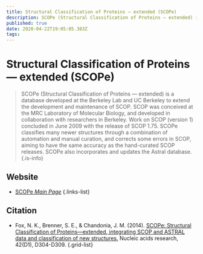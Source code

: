```yaml
---
title: Structural Classification of Proteins — extended (SCOPe)
description: SCOPe (Structural Classification of Proteins — extended) is a database developed at the Berkeley Lab and UC Berkeley to extend the development and maintenance of SCOP.
published: true
date: 2020-04-22T19:05:05.383Z
tags: 
---
```


# Structural Classification of Proteins — extended (SCOPe)

> SCOPe (Structural Classification of Proteins — extended) is a database developed at the Berkeley Lab and UC Berkeley to extend the development and maintenance of SCOP. SCOP was conceived at the MRC Laboratory of Molecular Biology, and developed in collaboration with researchers in Berkeley. Work on SCOP (version 1) concluded in June 2009 with the release of SCOP 1.75. 
&NewLine;
SCOPe classifies many newer structures through a combination of automation and manual curation, and corrects some errors in SCOP, aiming to have the same accuracy as the hand-curated SCOP releases. SCOPe also incorporates and updates the Astral database.
{.is-info}



## Website

- [SCOPe *Main Page*](http://scop.berkeley.edu/)
{.links-list}

## Citation

- Fox, N. K., Brenner, S. E., & Chandonia, J. M. (2014). [SCOPe: Structural Classification of Proteins—extended, integrating SCOP and ASTRAL data and classification of new structures.](https://academic.oup.com/nar/article/42/D1/D304/1062928) Nucleic acids research, 42(D1), D304-D309.
{.grid-list}